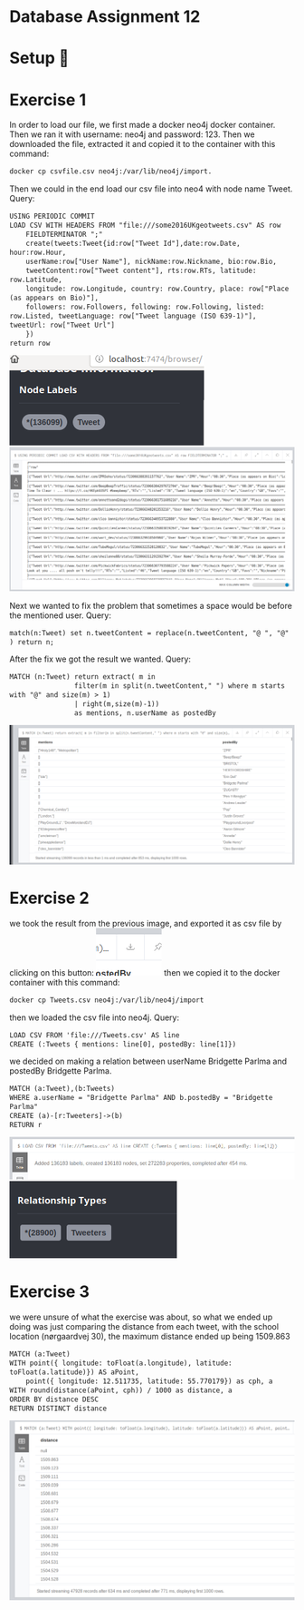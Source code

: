 <h1>Database Assignment 12 </h1>

<h1>Setup <g-emoji class="g-emoji" alias="checkered_flag" fallback-src="https://github.githubassets.com/images/icons/emoji/unicode/1f3c1.png">🏁</g-emoji> </h1>



    
<h1>Exercise 1</h1>

<p>In order to load our file, we first made a docker neo4j docker container.
Then we ran it with username: neo4j and password: 123.
Then we downloaded the file, extracted it and copied it to the container with this command:
    
```bash
docker cp csvfile.csv neo4j:/var/lib/neo4j/import.
```

Then we could in the end load our csv file into neo4 with node name Tweet. Query:</p>

```
USING PERIODIC COMMIT
LOAD CSV WITH HEADERS FROM "file:///some2016UKgeotweets.csv" AS row 
    FIELDTERMINATOR ";"
    create(tweets:Tweet{id:row["Tweet Id"],date:row.Date, hour:row.Hour,
    userName:row["User Name"], nickName:row.Nickname, bio:row.Bio,
    tweetContent:row["Tweet content"], rts:row.RTs, latitude: row.Latitude,
    longitude: row.Longitude, country: row.Country, place: row["Place (as appears on Bio)"],
    followers: row.Followers, following: row.Following, listed: row.Listed, tweetLanguage: row["Tweet language (ISO 639-1)"], tweetUrl: row["Tweet Url"]
    })
return row
```
<img src="https://github.com/Hallur20/DatabaseAssignment12/blob/master/1.0.png"/>

<img src="https://github.com/Hallur20/DatabaseAssignment12/blob/master/1.1.png"/>

<p>Next we wanted to fix the problem that sometimes a space would be before the mentioned user. Query: </p>

```
match(n:Tweet) set n.tweetContent = replace(n.tweetContent, "@ ", "@" ) return n;
```

<p>After the fix we got the result we wanted. Query:</p>

```
MATCH (n:Tweet) return extract( m in 
                filter(m in split(n.tweetContent," ") where m starts with "@" and size(m) > 1) 
                | right(m,size(m)-1))
                as mentions, n.userName as postedBy
```
<img src="https://github.com/Hallur20/DatabaseAssignment12/blob/master/1.3.png"/>
<h1>Exercise 2</h1>
we took the result from the previous image, and exported it as csv file by clicking on this button:
<img src="https://github.com/Hallur20/DatabaseAssignment12/blob/master/2.0.png"/>
then we copied it to the docker container with this command:

```bash
docker cp Tweets.csv neo4j:/var/lib/neo4j/import
```

<p>then we loaded the csv file into neo4j. Query:</p>

```
LOAD CSV FROM 'file:///Tweets.csv' AS line
CREATE (:Tweets { mentions: line[0], postedBy: line[1]})
```

<p>we decided on making a relation between userName Bridgette Parlma and postedBy Bridgette Parlma.</p>

```
MATCH (a:Tweet),(b:Tweets)
WHERE a.userName = "Bridgette Parlma" AND b.postedBy = "Bridgette Parlma"
CREATE (a)-[r:Tweeters]->(b)
RETURN r
```
<img src="https://github.com/Hallur20/DatabaseAssignment12/blob/master/2.1.png"/>
<img src="https://github.com/Hallur20/DatabaseAssignment12/blob/master/2.2.png"/>

<h1>Exercise 3</h1>

<p>we were unsure of what the exercise was about, so what we ended up doing was just comparing the distance from each tweet, with the school location (nørgaardvej 30), the maximum distance ended up being 1509.863</p>

```
MATCH (a:Tweet)
WITH point({ longitude: toFloat(a.longitude), latitude: toFloat(a.latitude)}) AS aPoint,
    point({ longitude: 12.511735, latitude: 55.770179}) as cph, a
WITH round(distance(aPoint, cph)) / 1000 as distance, a
ORDER BY distance DESC
RETURN DISTINCT distance
```
<img src="https://github.com/Hallur20/DatabaseAssignment12/blob/master/3.0.png"/>
